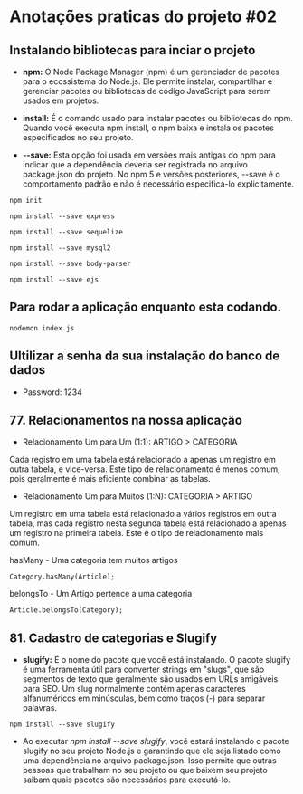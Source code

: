 # Anotações praticas do projeto #02 

## Instalando bibliotecas para inciar o projeto

 * **npm:** O Node Package Manager (npm) é um gerenciador de pacotes para o ecossistema do Node.js. Ele permite instalar, compartilhar e gerenciar pacotes ou bibliotecas de código JavaScript para serem usados em projetos.

 * **install:** É o comando usado para instalar pacotes ou bibliotecas do npm. Quando você executa npm install, o npm baixa e instala os pacotes especificados no seu projeto.

 * **--save:** Esta opção foi usada em versões mais antigas do npm para indicar que a dependência deveria ser registrada no arquivo package.json do projeto. No npm 5 e versões posteriores, --save é o comportamento padrão e não é necessário especificá-lo explicitamente.

~~~ 
npm init

npm install --save express

npm install --save sequelize

npm install --save mysql2

npm install --save body-parser

npm install --save ejs
~~~

## Para rodar a aplicação enquanto esta codando.
~~~
nodemon index.js
~~~

## Ultilizar a senha da sua instalação do banco de dados
* Password: 1234

## 77. Relacionamentos na nossa aplicação

  * Relacionamento Um para Um (1:1): ARTIGO > CATEGORIA

Cada registro em uma tabela está relacionado a apenas um registro em outra tabela, e vice-versa. Este tipo de relacionamento é menos comum, pois geralmente é mais eficiente combinar as tabelas.

  * Relacionamento Um para Muitos (1:N): CATEGORIA > ARTIGO

Um registro em uma tabela está relacionado a vários registros em outra tabela, mas cada registro nesta segunda tabela está relacionado a apenas um registro na primeira tabela. Este é o tipo de relacionamento mais comum.

hasMany - Uma categoria tem muitos artigos
~~~
Category.hasMany(Article);
~~~

belongsTo - Um Artigo pertence a uma categoria
~~~
Article.belongsTo(Category);
~~~

## 81. Cadastro de categorias e Slugify

 * **slugify:** É o nome do pacote que você está instalando. O pacote slugify é uma ferramenta útil para converter strings em "slugs", que são segmentos de texto que geralmente são usados em URLs amigáveis para SEO. Um slug normalmente contém apenas caracteres alfanuméricos em minúsculas, bem como traços (-) para separar palavras.

~~~ 
npm install --save slugify
~~~

 * Ao executar *npm install --save slugify*, você estará instalando o pacote slugify no seu projeto Node.js e garantindo que ele seja listado como uma dependência no arquivo package.json. Isso permite que outras pessoas que trabalham no seu projeto ou que baixem seu projeto saibam quais pacotes são necessários para executá-lo.